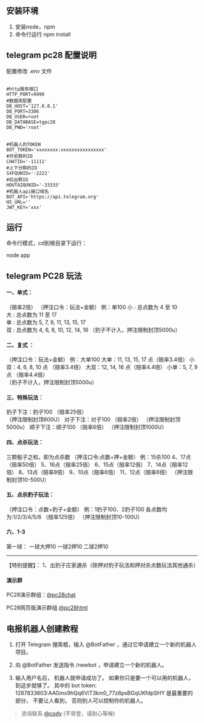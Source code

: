 ## 安装环境

1. 安装node，npm
2. 命令行运行 npm install

## telegram pc28 配置说明

配置修改 .env 文件

```

#http服务端口
HTTP_PORT=9999
#数据库配置
DB_HOST='127.0.0.1'
DB_PORT=3306
DB_USER=root
DB_DATABASE=tgpc28
DB_PWD='root'


#机器人的TOKEN
BOT_TOKEN='xxxxxxxx:xxxxxxxxxxxxxxxx'
#开奖群的ID
CHATID='-11111'
#上下分群的ID
SXFQUNID='-2222'
#后台群ID
HOUTAIQUNID='-33333'
#机器人api接口域名
BOT_API='https://api.telegram.org'
H5_URL=''
JWT_KEY='xxx'

```
## 运行

命令行模式，cd到根目录下运行：

node app


## telegram PC28 玩法

#### 一、单式：
（赔率2倍）
（押注口令：玩法+金额）
例：单100
小 : 总点数为 4 至 10  
大 : 总点数为 11 至 17  
单 : 总点数为 5, 7, 9, 11, 13, 15, 17  
双 : 总点数为 4, 6, 8, 10, 12, 14, 16 
  （豹子不计入，押注限制封顶5000u）

#### 二、复式  ：
（押注口令：玩法+金额）
例：大单100
大单：11, 13, 15, 17 点（赔率3.4倍） 
小双：4, 6, 8, 10 点 （赔率3.4倍） 
大双：12, 14, 16 点（赔率4.4倍） 
小单：5, 7, 9 点 （赔率4.4倍）  
 （豹子不计入，押注限制封顶5000u）


####  三、特殊玩法： 
豹子下注：豹子100 （赔率25倍）  
（押注限制封顶600U）
对子下注：对子100 （赔率2倍）
（押注限制封顶5000u）
顺子下注：顺子100 （赔率6倍）
（押注限制封顶1000U）
 
#### 四、点杀玩法： 
三颗骰子之和，即为点杀数
（押注口令:点数+押+金额）
            例：15杀100
4、17点（赔率50倍） 
5、16点（赔率25倍） 
6、15点（赔率12倍） 
7、14点（赔率12倍） 
8、13点（赔率8倍） 
9、10点（赔率6倍）
11、12点（赔率6倍）
（押注限制封顶10-500U）

#### 五、点杀豹子玩法：
 （押注口令：点数+豹子+金额）
     例：1豹子100、2豹子100
各点数均为:1/2/3/4/5/6    （赔率125倍）
（押注限制封顶10-100U）

#### 六、1-3
第一球：
一球大押10
一球2押10
二球2押10

--------------------------------------
【特别提醒】：
1、出豹子庄家通杀（除押对豹子玩法和押对杀点数玩法其他通杀）


#### 演示群

PC28演示群组：[@pc28chat](https://t.me/pc28chat)

PC28网页版演示群组 [@pc28html](https://t.me/pc28html)


## 电报机器人创建教程

1. 打开 Telegram 搜索框，输入 @BotFather ，通过它申请建立一个新的机器人项目。

2. 向 @BotFather 发送指令 /newbot ，申请建立一个新的机器人。

3. 输入用户名后， 机器人就申请成功了。 如果你只是要一个可以用的机器人， 到这步就够了。 其中的 bot token: 1287833603:AAGmx9hQq6ViT3km0_77z8psBGqUKfdpSHY 是最重要的部分， 不要让人看到， 否则别人可以控制你的机器人。


>咨询联系 [@cody](https://t.me/cody0512) (不常登，请耐心等候)


